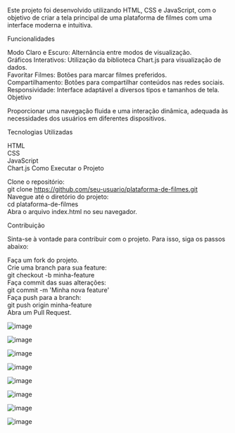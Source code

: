 

Este projeto foi desenvolvido utilizando HTML, CSS e JavaScript, com o objetivo de criar a tela principal de uma plataforma de filmes com uma interface moderna e intuitiva.

Funcionalidades

Modo Claro e Escuro: Alternância entre modos de visualização.<br>
Gráficos Interativos: Utilização da biblioteca Chart.js para visualização de dados.<br>
Favoritar Filmes: Botões para marcar filmes preferidos.<br>
Compartilhamento: Botões para compartilhar conteúdos nas redes sociais.<br>
Responsividade: Interface adaptável a diversos tipos e tamanhos de tela.<br>
Objetivo

Proporcionar uma navegação fluida e uma interação dinâmica, adequada às necessidades dos usuários em diferentes dispositivos.<br>

Tecnologias Utilizadas

HTML<br>
CSS<br>
JavaScript<br>
Chart.js
Como Executar o Projeto<br>

Clone o repositório:<br>
git clone https://github.com/seu-usuario/plataforma-de-filmes.git<br>
Navegue até o diretório do projeto:<br>
cd plataforma-de-filmes<br>
Abra o arquivo index.html no seu navegador.<br>

Contribuição<br>

Sinta-se à vontade para contribuir com o projeto. Para isso, siga os passos abaixo:

Faça um fork do projeto.<br>
Crie uma branch para sua feature:<br>
git checkout -b minha-feature<br>
Faça commit das suas alterações:<br>
git commit -m 'Minha nova feature'<br>
Faça push para a branch:<br>
git push origin minha-feature<br>
Abra um Pull Request.<br>

![image](https://github.com/vieiraadev/plataforma_de_filme/assets/164572708/6d1f3c14-0150-4e9d-a042-293f98a80229)



![image](https://github.com/vieiraadev/plataforma_de_filme/assets/164572708/b62d5094-5ea8-4d3d-8fe6-e1e4928f04df)



![image](https://github.com/vieiraadev/plataforma_de_filme/assets/164572708/980bd388-39ad-4e69-94f7-8ecff39b591a)



![image](https://github.com/vieiraadev/plataforma_de_filme/assets/164572708/30249ac4-4d26-47de-adb6-d17379e697cb)

![image](https://github.com/vieiraadev/plataforma_de_filme/assets/164572708/cdf6c05b-25d0-4691-b5ca-37f0bdd8a80f)

![image](https://github.com/vieiraadev/plataforma_de_filme/assets/164572708/d73a245b-7ebc-4041-8785-9ccfb609b93a)

![image](https://github.com/vieiraadev/plataforma_de_filme/assets/164572708/2d991ea2-01cc-4f7c-a7d7-22769bbf4248)

![image](https://github.com/vieiraadev/plataforma_de_filme/assets/164572708/f2ea109c-f06c-4207-9728-484f87731ac1)

